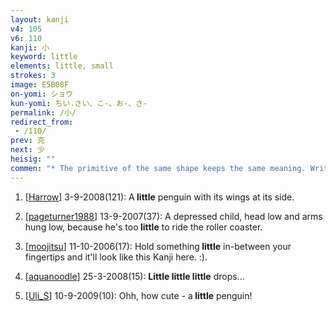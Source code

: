 ```yaml
---
layout: kanji
v4: 105
v6: 110
kanji: 小
keyword: little
elements: little, small
strokes: 3
image: E5B08F
on-yomi: ショウ
kun-yomi: ちい.さい、こ-、お-、さ-
permalink: /小/
redirect_from:
 - /110/
prev: 克
next: 少
heisig: ""
commen: "* The primitive of the same shape keeps the same meaning. Written above a horizontal line, its form is slightly altered, the last two strokes turning inwards."
---
```


1) [<a href="http://kanji.koohii.com/profile/Harrow">Harrow</a>] 3-9-2008(121): A<strong> little</strong> penguin with its wings at its side.

2) [<a href="http://kanji.koohii.com/profile/pageturner1988">pageturner1988</a>] 13-9-2007(37): A depressed child, head low and arms hung low, because he&#039;s too<strong> little</strong> to ride the roller coaster.

3) [<a href="http://kanji.koohii.com/profile/moojitsu">moojitsu</a>] 11-10-2006(17): Hold something<strong> little</strong> in-between your fingertips and it&#039;ll look like this Kanji here. :).

4) [<a href="http://kanji.koohii.com/profile/aquanoodle">aquanoodle</a>] 25-3-2008(15): <strong>Little</strong><strong> little</strong><strong> little</strong> drops...

5) [<a href="http://kanji.koohii.com/profile/Uli_S">Uli_S</a>] 10-9-2009(10): Ohh, how cute - a<strong> little</strong> penguin!

